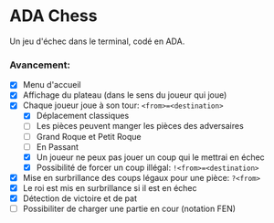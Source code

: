 # ADA Chess

Un jeu d'échec dans le terminal, codé en ADA.

### Avancement:
- [x] Menu d'accueil
- [x] Affichage du plateau (dans le sens du joueur qui joue)
- [x] Chaque joueur joue à son tour: `<from>=<destination>`
	- [x] Déplacement classiques
	- [ ] Les pièces peuvent manger les pièces des adversaires
	- [ ] Grand Roque et Petit Roque
	- [ ] En Passant
	- [x] Un joueur ne peux pas jouer un coup qui le mettrai en échec
	- [x] Possibilité de forcer un coup illégal: `!<from>=<destination>`
- [x] Mise en surbrillance des coups légaux pour une pièce: `?<from>`
- [x] Le roi est mis en surbrillance si il est en échec
- [x] Détection de victoire et de pat
- [ ] Possibiliter de charger une partie en cour (notation FEN) 